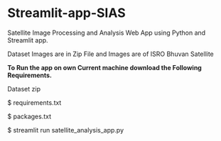 # Streamlit-app-SIAS
Satellite Image Processing and  Analysis Web App using Python and Streamlit app.

Dataset Images are in Zip File and Images are of ISRO Bhuvan Satellite

**To Run the app on own Current machine download the Following Requirements.**

Dataset zip


$ requirements.txt


$ packages.txt


$ streamlit run satellite_analysis_app.py
